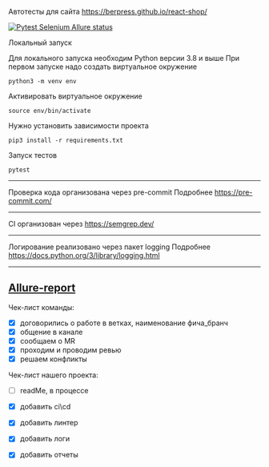 Автотесты для сайта https://berpress.github.io/react-shop/

[![Pytest Selenium Allure status](https://github.com/ArkadiyVoronov/Test_with_a_team/actions/workflows/pytest_selenium_allure.yml/badge.svg)](https://github.com/ArkadiyVoronov/Test_with_a_team/actions/workflows/pytest_selenium_allure.yml)


Локальный запуск

Для локального запуска необходим Python версии 3.8 и выше
При первом запуске надо создать виртуальное окружение

```angular2html
python3 -m venv env
```

Активировать виртуальное окружение

```angular2html
source env/bin/activate
```

Нужно установить зависимости проекта

```angular2html
pip3 install -r requirements.txt
```

Запуск тестов

```angular2html
pytest
```
---

Проверка кода организована через pre-commit
Подробнее https://pre-commit.com/

---

CI организован через https://semgrep.dev/

---
Логирование реализовано через пакет logging
Подробнее https://docs.python.org/3/library/logging.html

---
[Allure-report](https://arkadiyvoronov.github.io/Test_with_a_team/)
---

Чек-лист команды:
+ [x] договорились о работе в ветках, наименование фича_бранч
+ [x] общение в канале 
+ [x] сообщаем о MR 
+ [x] проходим и проводим ревью
+ [x] решаем конфликты

Чек-лист нашего проекта:
+ [ ] readMe, в процессе
+ [x] добавить ci\cd
+ [x] добавить линтер
+ [x] добавить логи
+ [x] добавить отчеты

